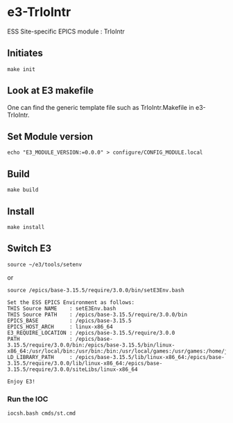 
e3-TrIoIntr  
======
ESS Site-specific EPICS module : TrIoIntr


## Initiates

```
make init
```

## Look at E3 makefile
One can find the generic template file such as TrIoIntr.Makefile in e3-TrIoIntr.


## Set Module version
```
echo "E3_MODULE_VERSION:=0.0.0" > configure/CONFIG_MODULE.local
```
## Build

```
make build
```

## Install
```
make install
```


## Switch E3

```
source ~/e3/tools/setenv
```
or
```
source /epics/base-3.15.5/require/3.0.0/bin/setE3Env.bash
```
```
Set the ESS EPICS Environment as follows:
THIS Source NAME    : setE3Env.bash
THIS Source PATH    : /epics/base-3.15.5/require/3.0.0/bin
EPICS_BASE          : /epics/base-3.15.5
EPICS_HOST_ARCH     : linux-x86_64
E3_REQUIRE_LOCATION : /epics/base-3.15.5/require/3.0.0
PATH                : /epics/base-3.15.5/require/3.0.0/bin:/epics/base-3.15.5/bin/linux-x86_64:/usr/local/bin:/usr/bin:/bin:/usr/local/games:/usr/games:/home/jhlee/bin
LD_LIBRARY_PATH     : /epics/base-3.15.5/lib/linux-x86_64:/epics/base-3.15.5/require/3.0.0/lib/linux-x86_64:/epics/base-3.15.5/require/3.0.0/siteLibs/linux-x86_64

Enjoy E3!
```

### Run the IOC

```
iocsh.bash cmds/st.cmd
```
